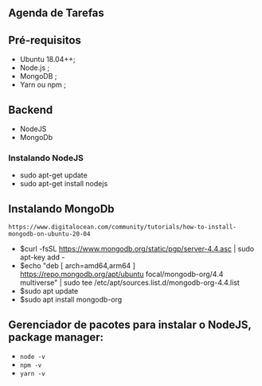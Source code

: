 ## Agenda de Tarefas

## Pré-requisitos
- Ubuntu 18.04++;
- Node.js ;
- MongoDB ;
- Yarn ou npm ;

## Backend
- NodeJS
- MongoDb
 
### Instalando NodeJS 
- sudo apt-get update
- sudo apt-get install nodejs

## Instalando MongoDb
`https://www.digitalocean.com/community/tutorials/how-to-install-mongodb-on-ubuntu-20-04`
- $curl -fsSL https://www.mongodb.org/static/pgp/server-4.4.asc | sudo apt-key add -
- $echo "deb [ arch=amd64,arm64 ] https://repo.mongodb.org/apt/ubuntu focal/mongodb-org/4.4       multiverse" | sudo tee /etc/apt/sources.list.d/mongodb-org-4.4.list
- $sudo apt update
- $sudo apt install mongodb-org

## Gerenciador de pacotes para instalar o NodeJS, package manager: 
- `node -v`
- `npm -v`
- `yarn -v`

